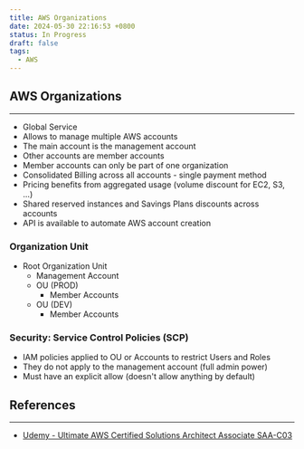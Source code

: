 ```yaml
---
title: AWS Organizations
date: 2024-05-30 22:16:53 +0800
status: In Progress
draft: false
tags:
  - AWS
---
```

## AWS Organizations
---
- Global Service
- Allows to manage multiple AWS accounts
- The main account is the management account
- Other accounts are member accounts
- Member accounts can only be part of one organization
- Consolidated Billing across all accounts - single payment method
- Pricing benefits from aggregated usage (volume discount for EC2, S3, ...)
- Shared reserved instances and Savings Plans discounts across accounts
- API is available to automate AWS account creation

### Organization Unit
- Root Organization Unit
	- Management Account
	- OU (PROD)
		- Member Accounts
	- OU (DEV)
		- Member Accounts

### Security: Service Control Policies (SCP)
- IAM policies applied to OU or Accounts to restrict Users and Roles
- They do not apply to the management account (full admin power)
- Must have an explicit allow (doesn't allow anything by default)

## References
---
- [Udemy - Ultimate AWS Certified Solutions Architect Associate SAA-C03](https://www.udemy.com/course/aws-certified-solutions-architect-associate-saa-c03)
